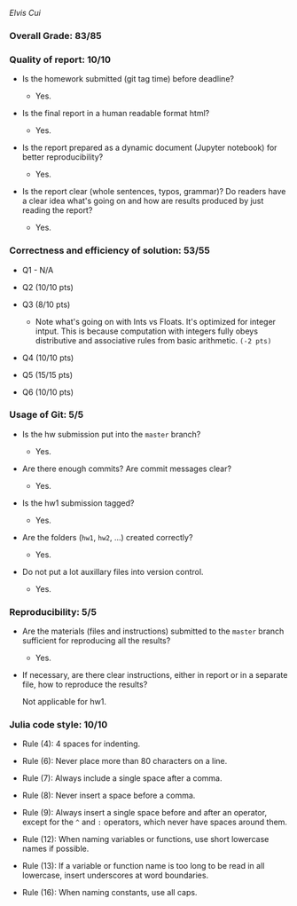 *Elvis Cui*

### Overall Grade: 83/85

### Quality of report: 10/10

* Is the homework submitted (git tag time) before deadline?

    - Yes. 
    
* Is the final report in a human readable format html?  
	
    - Yes.

* Is the report prepared as a dynamic document (Jupyter notebook) for better reproducibility?
    
    - Yes.

* Is the report clear (whole sentences, typos, grammar)? Do readers have a clear idea what's going on and how are results produced by just reading the report?
    
    - Yes.


### Correctness and efficiency of solution: 53/55

* Q1 - N/A

* Q2 (10/10 pts) 
	
* Q3 (8/10 pts)
	- Note what's going on with Ints vs Floats. It's optimized for integer intput. This is because computation with integers fully obeys distributive and associative rules from basic arithmetic. `(-2 pts)`

* Q4 (10/10 pts) 

* Q5 (15/15 pts)

* Q6 (10/10 pts) 


### Usage of Git: 5/5

* Is the hw submission put into the `master` branch?

    - Yes.

* Are there enough commits? Are commit messages clear? 

    - Yes.

* Is the hw1 submission tagged?

    - Yes.

* Are the folders (`hw1`, `hw2`, ...) created correctly?

    - Yes.

* Do not put a lot auxillary files into version control.  
    
    - Yes. 

### Reproducibility: 5/5

* Are the materials (files and instructions) submitted to the `master` branch sufficient for reproducing all the results? 

    - Yes.

* If necessary, are there clear instructions, either in report or in a separate file, how to reproduce the results?  

    Not applicable for hw1.


### Julia code style: 10/10

* Rule (4): 4 spaces for indenting. 
    
* Rule (6): Never place more than 80 characters on a line.

* Rule (7): Always include a single space after a comma. 

* Rule (8):  Never insert a space before a comma.

* Rule (9): Always insert a single space before and after an operator, except for the `^` and `:` operators, which never have spaces around them.

* Rule (12): When naming variables or functions, use short lowercase names if possible.

* Rule (13): If a variable or function name is too long to be read in all lowercase, insert underscores at word boundaries.

* Rule (16): When naming constants, use all caps.
